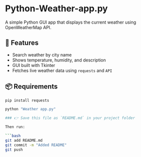 # Python-Weather-app.py

A simple Python GUI app that displays the current weather using OpenWeatherMap API.

## 🔧 Features

- Search weather by city name
- Shows temperature, humidity, and description
- GUI built with Tkinter
- Fetches live weather data using `requests` and `API`

## 📦 Requirements

```bash
pip install requests

python "Weather app.py"

### 👉 Save this file as `README.md` in your project folder

Then run:

```bash
git add README.md
git commit -m "Added README"
git push
